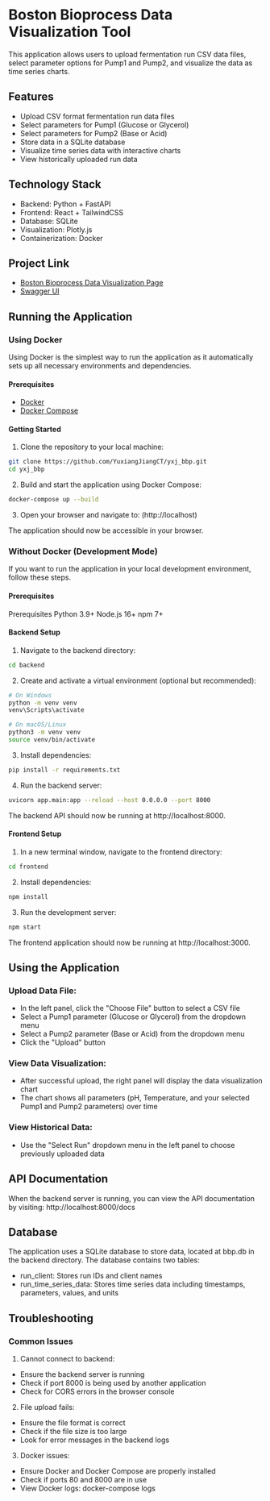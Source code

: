 # Boston Bioprocess Data Visualization Tool
This application allows users to upload fermentation run CSV data files, select parameter options for Pump1 and Pump2, and visualize the data as time series charts.

## Features
- Upload CSV format fermentation run data files
- Select parameters for Pump1 (Glucose or Glycerol)
- Select parameters for Pump2 (Base or Acid)
- Store data in a SQLite database
- Visualize time series data with interactive charts
- View historically uploaded run data

## Technology Stack
- Backend: Python + FastAPI
- Frontend: React + TailwindCSS
- Database: SQLite
- Visualization: Plotly.js
- Containerization: Docker

## Project Link
- [Boston Bioprocess Data Visualization Page](http://3.14.66.6:3000/)
- [Swagger UI](http://3.14.66.6:8000/docs)



## Running the Application

### Using Docker
Using Docker is the simplest way to run the application as it automatically sets up all necessary environments and dependencies.
#### Prerequisites
- [Docker](https://docs.docker.com/get-started/get-docker/)
- [Docker Compose](https://docs.docker.com/compose/install/)
#### Getting Started
1. Clone the repository to your local machine:
```bash
git clone https://github.com/YuxiangJiangCT/yxj_bbp.git
cd yxj_bbp
```

2. Build and start the application using Docker Compose:
```bash
docker-compose up --build
```

3. Open your browser and navigate to:
(http://localhost)
   
The application should now be accessible in your browser.

### Without Docker (Development Mode)
If you want to run the application in your local development environment, follow these steps.
#### Prerequisites
Prerequisites
Python 3.9+
Node.js 16+
npm 7+
#### Backend Setup
1. Navigate to the backend directory:
```bash
cd backend
```

2. Create and activate a virtual environment (optional but recommended):
```bash
# On Windows
python -m venv venv
venv\Scripts\activate

# On macOS/Linux
python3 -m venv venv
source venv/bin/activate
```

3. Install dependencies:
```bash
pip install -r requirements.txt
```

4. Run the backend server:
```bash
uvicorn app.main:app --reload --host 0.0.0.0 --port 8000
```

The backend API should now be running at http://localhost:8000.
#### Frontend Setup
1. In a new terminal window, navigate to the frontend directory:
```bash
cd frontend
```

2. Install dependencies:
```bash
npm install
```

3. Run the development server:
```bash
npm start
```
The frontend application should now be running at http://localhost:3000.

## Using the Application
### Upload Data File:
- In the left panel, click the "Choose File" button to select a CSV file
- Select a Pump1 parameter (Glucose or Glycerol) from the dropdown menu
- Select a Pump2 parameter (Base or Acid) from the dropdown menu
- Click the "Upload" button
### View Data Visualization:
- After successful upload, the right panel will display the data visualization chart
- The chart shows all parameters (pH, Temperature, and your selected Pump1 and Pump2 parameters) over time
### View Historical Data:
- Use the "Select Run" dropdown menu in the left panel to choose previously uploaded data

## API Documentation
When the backend server is running, you can view the API documentation by visiting:
http://localhost:8000/docs

## Database
The application uses a SQLite database to store data, located at bbp.db in the backend directory. The database contains two tables:
- run_client: Stores run IDs and client names
- run_time_series_data: Stores time series data including timestamps, parameters, values, and units

## Troubleshooting
### Common Issues
1. Cannot connect to backend:
- Ensure the backend server is running
- Check if port 8000 is being used by another application
- Check for CORS errors in the browser console
2. File upload fails:
- Ensure the file format is correct
- Check if the file size is too large
- Look for error messages in the backend logs
3. Docker issues:
- Ensure Docker and Docker Compose are properly installed
- Check if ports 80 and 8000 are in use
- View Docker logs: docker-compose logs

